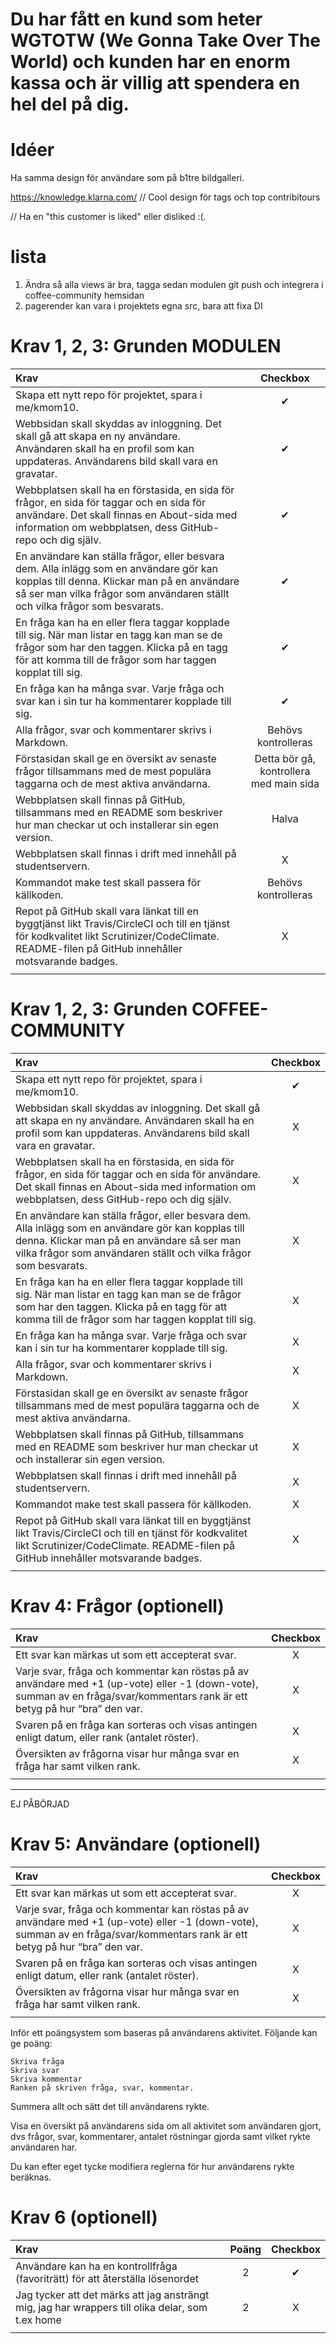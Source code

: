 # Du har fått en kund som heter WGTOTW (We Gonna Take Over The World) och kunden har en enorm kassa och är villig att spendera en hel del på dig.

# Idéer
Ha samma design för användare som på b1tre bildgalleri.

https://knowledge.klarna.com/  // Cool design för tags och top contribitours

// Ha en "this customer is liked" eller disliked :(.

# lista
1. Ändra så alla views är bra, tagga sedan modulen git push och integrera i coffee-community hemsidan
2. pagerender kan vara i projektets egna src, bara att fixa DI


# Krav 1, 2, 3: Grunden MODULEN

| Krav                                                                                                                                                                                                                  |                Checkbox                 |
|:--------------------------------------------------------------------------------------------------------------------------------------------------------------------------------------------------------------------- |:---------------------------------------:|
| Skapa ett nytt repo för projektet, spara i me/kmom10.                                                                                                                                                                 |                    ✔                    |
| Webbsidan skall skyddas av inloggning. Det skall gå att skapa en ny användare. Användaren skall ha en profil som kan uppdateras. Användarens bild skall vara en gravatar.                                             |                    ✔                    |
| Webbplatsen skall ha en förstasida, en sida för frågor, en sida för taggar och en sida för användare. Det skall finnas en About-sida med information om webbplatsen, dess GitHub-repo och dig själv.                  |                    ✔                    |
| En användare kan ställa frågor, eller besvara dem. Alla inlägg som en användare gör kan kopplas till denna. Klickar man på en användare så ser man vilka frågor som användaren ställt och vilka frågor som besvarats. |                    ✔                    |
| En fråga kan ha en eller flera taggar kopplade till sig. När man listar en tagg kan man se de frågor som har den taggen. Klicka på en tagg för att komma till de frågor som har taggen kopplat till sig.              |                    ✔                    |
| En fråga kan ha många svar. Varje fråga och svar kan i sin tur ha kommentarer kopplade till sig.                                                                                                                      |                    ✔                    |
| Alla frågor, svar och kommentarer skrivs i Markdown.                                                                                                                                                                  |           Behövs kontrolleras           |
| Förstasidan skall ge en översikt av senaste frågor tillsammans med de mest populära taggarna och de mest aktiva användarna.                                                                                           | Detta bör gå, kontrollera med main sida |
| Webbplatsen skall finnas på GitHub, tillsammans med en README som beskriver hur man checkar ut och installerar sin egen version.                                                                                      |                  Halva                  |
| Webbplatsen skall finnas i drift med innehåll på studentservern.                                                                                                                                                      |                    X                    |
| Kommandot make test skall passera för källkoden.                                                                                                                                                                      |           Behövs kontrolleras           |
| Repot på GitHub skall vara länkat till en byggtjänst likt Travis/CircleCI och till en tjänst för kodkvalitet likt Scrutinizer/CodeClimate. README-filen på GitHub innehåller motsvarande badges.                      |                    X                    |
|                                                                                                                                                                                                                       |                                         |


# Krav 1, 2, 3: Grunden COFFEE-COMMUNITY

| Krav                                                                                                                                                                                                                  | Checkbox |
|:--------------------------------------------------------------------------------------------------------------------------------------------------------------------------------------------------------------------- |:--------:|
| Skapa ett nytt repo för projektet, spara i me/kmom10.                                                                                                                                                                 |    ✔     |
| Webbsidan skall skyddas av inloggning. Det skall gå att skapa en ny användare. Användaren skall ha en profil som kan uppdateras. Användarens bild skall vara en gravatar.                                             |    X     |
| Webbplatsen skall ha en förstasida, en sida för frågor, en sida för taggar och en sida för användare. Det skall finnas en About-sida med information om webbplatsen, dess GitHub-repo och dig själv.                  |    X     |
| En användare kan ställa frågor, eller besvara dem. Alla inlägg som en användare gör kan kopplas till denna. Klickar man på en användare så ser man vilka frågor som användaren ställt och vilka frågor som besvarats. |    X     |
| En fråga kan ha en eller flera taggar kopplade till sig. När man listar en tagg kan man se de frågor som har den taggen. Klicka på en tagg för att komma till de frågor som har taggen kopplat till sig.              |    X     |
| En fråga kan ha många svar. Varje fråga och svar kan i sin tur ha kommentarer kopplade till sig.                                                                                                                      |    X     |
| Alla frågor, svar och kommentarer skrivs i Markdown.                                                                                                                                                                  |    X     |
| Förstasidan skall ge en översikt av senaste frågor tillsammans med de mest populära taggarna och de mest aktiva användarna.                                                                                           |    X     |
| Webbplatsen skall finnas på GitHub, tillsammans med en README som beskriver hur man checkar ut och installerar sin egen version.                                                                                      |    X     |
| Webbplatsen skall finnas i drift med innehåll på studentservern.                                                                                                                                                      |    X     |
| Kommandot make test skall passera för källkoden.                                                                                                                                                                      |    X     |
| Repot på GitHub skall vara länkat till en byggtjänst likt Travis/CircleCI och till en tjänst för kodkvalitet likt Scrutinizer/CodeClimate. README-filen på GitHub innehåller motsvarande badges.                      |    X     |
|                                                                                                                                                                                                                       |          |






# Krav 4: Frågor (optionell)

| Krav                                                                                                                                                                         | Checkbox |
|:---------------------------------------------------------------------------------------------------------------------------------------------------------------------------- |:--------:|
| Ett svar kan märkas ut som ett accepterat svar.                                                                                                                              |    X     |
| Varje svar, fråga och kommentar kan röstas på av användare med +1 (up-vote) eller -1 (down-vote), summan av en fråga/svar/kommentars rank är ett betyg på hur “bra” den var. |    X     |
| Svaren på en fråga kan sorteras och visas antingen enligt datum, eller rank (antalet röster).                                                                                |    X     |
| Översikten av frågorna visar hur många svar en fråga har samt vilken rank.                                                                                                   |    X     |
|                                                                                                                                                                              |          |



----------------------------------------------------------------------------------------------------------------------------------------------------------------------------
EJ PÅBÖRJAD
# Krav 5: Användare (optionell)


| Krav                                                                                                                                                                         | Checkbox |
|:---------------------------------------------------------------------------------------------------------------------------------------------------------------------------- |:--------:|
| Ett svar kan märkas ut som ett accepterat svar.                                                                                                                              |    X     |
| Varje svar, fråga och kommentar kan röstas på av användare med +1 (up-vote) eller -1 (down-vote), summan av en fråga/svar/kommentars rank är ett betyg på hur “bra” den var. |    X     |
| Svaren på en fråga kan sorteras och visas antingen enligt datum, eller rank (antalet röster).                                                                                |    X     |
| Översikten av frågorna visar hur många svar en fråga har samt vilken rank.                                                                                                   |    X     |
|                                                                                                                                                                              |          |

Inför ett poängsystem som baseras på användarens aktivitet. Följande kan ge poäng:

    Skriva fråga
    Skriva svar
    Skriva kommentar
    Ranken på skriven fråga, svar, kommentar.

Summera allt och sätt det till användarens rykte.

Visa en översikt på användarens sida om all aktivitet som användaren gjort, dvs frågor, svar, kommentarer, antalet röstningar gjorda samt vilket rykte användaren har.

Du kan efter eget tycke modifiera reglerna för hur användarens rykte beräknas.



# Krav 6 (optionell)

| Krav                                                                                             | Poäng | Checkbox |
|:------------------------------------------------------------------------------------------------ |:-----:|:--------:|
| Användare kan ha en kontrollfråga (favoriträtt) för att återställa lösenordet                    |   2   |    ✔     |
| Jag tycker att det märks att jag ansträngt mig, jag har wrappers till olika delar, som t.ex home |   2   |    X     |
|                                                                                                  |       |          |
